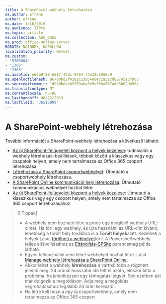 ```yaml
---
title: A SharePoint-webhely létrehozása
ms.author: efrene
author: efrene
ms.date: 1/16/2019
ms.audience: ITPro
ms.topic: article
ms.collection: Adm_O365
ms.prod: office-online-server
ROBOTS: NOINDEX, NOFOLLOW
localization_priority: Normal
ms.custom:
- "5200004"
- "1386"
- "2303"
ms.assetid: e62b9f80-b017-42dc-9464-f4e32c19d6c9
ms.openlocfilehash: 96780bd2f4182c1385406ec2a31cd62745137985
ms.sourcegitcommit: 1d98db8acb9959aba3b5e308a567ade6b62da56c
ms.translationtype: MT
ms.contentlocale: hu-HU
ms.lasthandoff: 08/22/2019
ms.locfileid: "36515809"
---
```

# <a name="create-a-sharepoint-site"></a>A SharePoint-webhely létrehozása

További információt a SharePoint-webhely létrehozása a következő látható:
- [Az új SharePoint-felügyeleti központ a helyek kezelése](https://docs.microsoft.com/sharepoint/manage-site-creation): tudnivalók a webhely létrehozási beállítások, többek között a klasszikus vagy egy csapatok helyen, amely nem tartalmazza az Office 365 csoport létrehozása.
- [Létrehozása a SharePoint csoportwebhelyet](https://support.office.com/article/create-a-team-site-in-sharepoint-ef10c1e7-15f3-42a3-98aa-b5972711777d?ui=en-US&amp;rs=en-US&amp;ad=US): Útmutató a csoportwebhely létrehozása.
- [A SharePoint Online kommunikáció hely létrehozása](https://support.office.com/article/7fb44b20-a72f-4d2c-9173-fc8f59ba50eb): Útmutató kommunikációs webhelyet hozhat létre.
- [Az új SharePoint-felügyeleti központ a helyek kezelése](https://docs.microsoft.com/sharepoint/manage-sites-in-new-admin-center#create-a-site): Útmutató a klasszikus vagy egy csoport helyen, amely nem tartalmazza az Office 365 csoport létrehozásához.


  
> [! Tippek]
> - A webhely nem hozható létre azonos egy meglévő webhely URL-címét. Ha törli egy webhely, és újra használni az URL-cím kívánó, lehetőség a törölt hely továbbra is a **Törölt helyek**alatt. Kezelheti a helyek Lásd, [törölheti a webhelyet](https://docs.microsoft.com/sharepoint/manage-sites-in-new-admin-center#delete-a-site)törli. A Powershell webhely teljes eltávolításához az [Eltávolítás-SPSite](https://docs.microsoft.com/sharepoint/manage-sites-in-new-admin-center#delete-a-site) parancsmag példa látható
> - Egyes felhasználók nem lehet webhelyet hozhat létre. Lásd: [Manage webhely létrehozása a SharePoint Online](https://docs.microsoft.com/sharepoint/manage-site-creation).
> - Akkor lehet a webhely **létrehozása** a vártnál több a rögzített jelenik meg. 24 óránál hosszabb idő telt el azóta, először látta a probléma, ha jelentkezzen egy támogatási jegyet. Sok esetben azt már dolgozik a megoldáson. Adja meg a megoldás végrehajtásához legalább 24 órán keresztül.
> - Ha létre kell hoznia egy új csoportwebhely, amely nem tartalmazza az Office 365 csoport 


